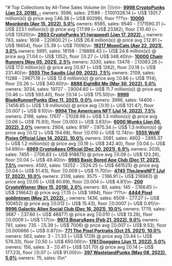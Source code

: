 "# Top Collections by All-Time Sales Volume (in Ξ)\n\n- **[9998 CryptoPunks (Jan 23, 2018), -](https://opensea.io/collection/cryptopunks)**   owners: 3596,   sales:  21589   -  Ξ1001326.14 (~ US$ 1301.7 million(s)) @    price avg Ξ46.38 (~ US$ 60296),   floor ???\n- **[10000 Moonbirds (Apr 15, 2022), 5.0%](https://opensea.io/collection/proof-moonbirds)**   owners: 6585,   sales:  9540   -  Ξ171590.31 (~ US$ 223.1 million(s)) @    price avg Ξ17.99 (~ US$ 23382),   floor Ξ10.40 (~ US$ 13520)\n- **[2603 CryptoPunks V1 (wrapped) (Jan 17, 2022), -](https://opensea.io/collection/official-v1-punks)**   owners: 783,   sales:  1608   -  Ξ20600.21 (~ US$ 26.8 million(s)) @    price avg Ξ12.81 (~ US$ 16654),   floor Ξ5.39 (~ US$ 7006)\n- **[19217 MoonCats (Apr 22, 2021), 3.0%](https://opensea.io/collection/acclimatedmooncats)**   owners: 5891,   sales:  18158   -  Ξ18888.43 (~ US$ 24.6 million(s)) @    price avg Ξ1.04 (~ US$ 1352),   floor Ξ0.27 (~ US$ 348.40)\n- **[10000 Chain Runners (Nov 05, 2021), 2.5%](https://opensea.io/collection/chain-runners-nft)**   owners: 3330,   sales:  13478   -  Ξ13083.28 (~ US$ 17.0 million(s)) @    price avg Ξ0.97 (~ US$ 1262),   floor Ξ0.18 (~ US$ 231.40)\n- **[5555 The Saudis (Jul 09, 2022), 7.5%](https://opensea.io/collection/thesaudis)**   owners: 2109,   sales:  11288   -  Ξ9671.19 (~ US$ 12.6 million(s)) @    price avg Ξ0.86 (~ US$ 1114),   floor Ξ0.26 (~ US$ 340.60)\n- **[8888 EightBit Me (Mar 30, 2022), 5.0%](https://opensea.io/collection/eightbitme)**   owners: 3034,   sales:  19727   -  Ξ9004.60 (~ US$ 11.7 million(s)) @    price avg Ξ0.46 (~ US$ 593.40),   floor Ξ0.14 (~ US$ 175.50)\n- **[9999 BladeRunnerPunks (Dec 11, 2021), 0.0%](https://opensea.io/collection/bladerunner-punks)**   owners: 3996,   sales:  14406   -  Ξ1456.85 (~ US$ 1.9 million(s)) @    price avg Ξ0.10 (~ US$ 131.47),   floor Ξ0.007 (~ US$ 9.10)\n- **[9994 The Americans NFT (Jul 14, 2022), 7.5%](https://opensea.io/collection/the-americans-nft)**   owners: 2198,   sales:  17617   -  Ξ1028.98 (~ US$ 1.3 million(s)) @    price avg Ξ0.06 (~ US$ 75.93),   floor Ξ0.003 (~ US$ 3.83)\n- **[6000 Wunks (Jan 06, 2022), 2.0%](https://opensea.io/collection/wunks)**   owners: 2904,   sales:  8197   -  Ξ975.34 (~ US$ 1.3 million(s)) @    price avg Ξ0.12 (~ US$ 154.68),   floor Ξ0.010 (~ US$ 12.74)\n- **[5555 WoW Pixies Official (Jan 14, 2022), 10.0%](https://opensea.io/collection/wow-pixies-v2)**   owners: 2081,   sales:  4802   -  Ξ895.37 (~ US$ 1.2 million(s)) @    price avg Ξ0.19 (~ US$ 242.40),   floor Ξ0.04 (~ US$ 54.69)\n- **[6969 CryptoApes Official (Dec 30, 2021), 6.9%](https://opensea.io/collection/cryptoapes-official)**   owners: 2035,   sales:  7455   -  Ξ706.83 (~ US$ 918875) @    price avg Ξ0.09 (~ US$ 123.26),   floor Ξ0.04 (~ US$ 49.40)\n- **[9985 Basic Bored Ape Club (Dec 17, 2021), 7.5%](https://opensea.io/collection/basicboredapeclub)**   owners: 4592,   sales:  13252   -  Ξ524.25 (~ US$ 681525) @    price avg Ξ0.04 (~ US$ 51.43),   floor Ξ0.009 (~ US$ 11.70)\n- **[4745 TheJewsNFT (Jul 17, 2022), 10.0%](https://opensea.io/collection/thejews-nft)**   owners: 2139,   sales:  3575   -  Ξ166.91 (~ US$ 216983) @    price avg Ξ0.05 (~ US$ 60.69),   floor Ξ0.004 (~ US$ 4.81)\n- **[200 CryptoWiener (Nov 15, 2019), 2.0%](https://opensea.io/collection/cryptowiener-4)**   owners: 80,   sales:  145   -  Ξ166.65 (~ US$ 216642) @    price avg Ξ1.15 (~ US$ 1494),   floor ???\n- **[4444 Pixel goblintown (May 21, 2022), -](https://opensea.io/collection/pixel-goblintown)**   owners: 1436,   sales:  6509   -  Ξ77.27 (~ US$ 100452) @    price avg Ξ0.012 (~ US$ 15.43),   floor Ξ0.0007 (~ US$ 0.91)\n- **[9996 Galactic Alien Social Club (Dec 16, 2021), 10.0%](https://opensea.io/collection/galacticaliensocialclub)**   owners: 1779,   sales:  3687   -  Ξ37.60 (~ US$ 48877) @    price avg Ξ0.010 (~ US$ 13.26),   floor Ξ0.0009 (~ US$ 1.17)\n- **[9973 BinaryApes (Feb 21, 2022), 9.0%](https://opensea.io/collection/binaryapes)**   owners: 781,   sales:  735   -  Ξ5.39 (~ US$ 7006) @    price avg Ξ0.007 (~ US$ 9.53),   floor Ξ0.000666 (~ US$ 0.87)\n- **[771 The Pixel Portraits (Oct 25, 2021), 10.0%](https://opensea.io/collection/the-pixel-portraits)**   owners: 563,   sales:  3   -  Ξ1.33 (~ US$ 1729) @    price avg Ξ0.44 (~ US$ 576.33),   floor Ξ0.50 (~ US$ 650.00)\n- **[1761 Dooggies (Jun 11, 2022), 5.0%](https://opensea.io/collection/dooggies)**   owners: 156,   sales:  3   -  Ξ0.41 (~ US$ 531.70) @    price avg Ξ0.14 (~ US$ 177.23),   floor Ξ0.07 (~ US$ 91.00)\n- **[397 WastelandPunks (May 08, 2022), 5.0%](https://opensea.io/collection/wastelandpunks)**   owners: 75,   sales: 0\n"